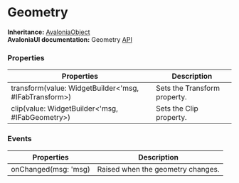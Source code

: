 # Geometry

**Inheritance:** [AvaloniaObject](https://reference.avaloniaui.net/api/Avalonia/AvaloniaObject/)\
**AvaloniaUI documentation:** Geometry [API](https://reference.avaloniaui.net/api/Avalonia.Media/Geometry/)

### Properties

| Properties                                            | Description                  |
| ----------------------------------------------------- | ---------------------------- |
| transform(value: WidgetBuilder<'msg, #IFabTransform>) | Sets the Transform property. |
| clip(value: WidgetBuilder<'msg, #IFabGeometry>)       | Sets the Clip property.      |

### Events

| Properties            | Description                       |
| --------------------- | --------------------------------- |
| onChanged(msg: 'msg)  | Raised when the geometry changes. |

